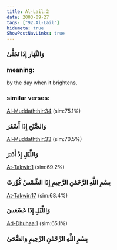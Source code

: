 ```yaml
---
title: Al-Lail:2
date: 2003-09-27
tags: ["92.Al-Lail"]
hidemeta: true 
ShowPostNavLinks: true 
---
```

### وَالنَّهَارِ إِذَا تَجَلَّىٰ
### meaning: 
by the day when it brightens,
### similar verses: 

[Al-Muddaththir:34](/74/34) (sim:75.1%)

### وَالصُّبْحِ إِذَا أَسْفَرَ

[Al-Muddaththir:33](/74/33) (sim:70.5%)

### وَاللَّيْلِ إِذْ أَدْبَرَ

[At-Takwir:1](/81/1) (sim:69.2%)

### بِسْمِ اللَّهِ الرَّحْمَٰنِ الرَّحِيمِ إِذَا الشَّمْسُ كُوِّرَتْ

[At-Takwir:17](/81/17) (sim:68.4%)

### وَاللَّيْلِ إِذَا عَسْعَسَ

[Ad-Dhuhaa:1](/93/1) (sim:65.1%)

### بِسْمِ اللَّهِ الرَّحْمَٰنِ الرَّحِيمِ وَالضُّحَىٰ
